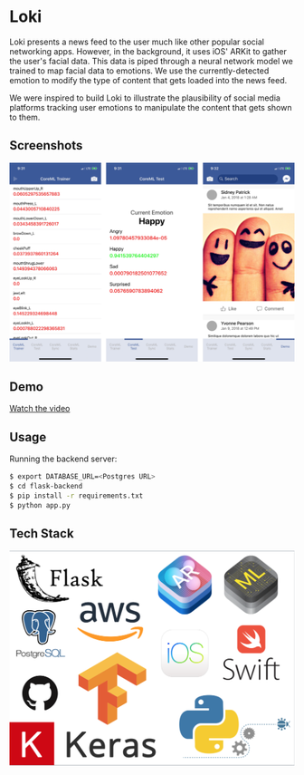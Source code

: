# Loki

Loki presents a news feed to the user much like other popular social networking
apps. However, in the background, it uses iOS' ARKit to gather the user's facial
data. This data is piped through a neural network model we trained to map facial
data to emotions. We use the currently-detected emotion to modify the type of
content that gets loaded into the news feed.

We were inspired to build Loki to illustrate the plausibility of social media
platforms tracking user emotions to manipulate the content that gets shown to them.

## Screenshots

![Screenshots](images/loki-screenshots.png?raw=true "Screenshots")


## Demo

[Watch the video](https://www.youtube.com/embed/yc8onq_Diak)

## Usage

Running the backend server:

```bash
$ export DATABASE_URL=<Postgres URL>
$ cd flask-backend
$ pip install -r requirements.txt
$ python app.py
```

## Tech Stack

![TechStack](images/nwHacks_Loki_Stack.png?raw=true "TechStack")

